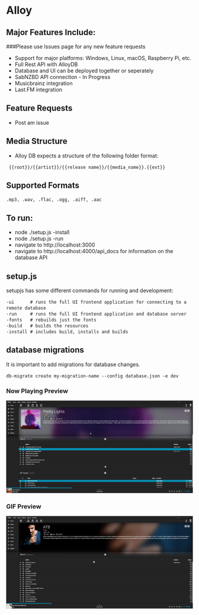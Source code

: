 # Alloy

## Major Features Include:
###Please use Issues page for any new feature requests
* Support for major platforms: Windows, Linux, macOS, Raspberry Pi, etc.
* Full Rest API with AlloyDB
* Database and UI can be deployed together or seperately
* SabNZBD API connection - In Progress
* Musicbrainz integration
* Last.FM integration

## Feature Requests
* Post am issue

## Media Structure
* Alloy DB expects a structure of the following folder format:
```
 {{root}}/{{artist}}/{{release name}}/{{media_name}}.{{ext}}
```

## Supported Formats
```
.mp3, .wav, .flac, .ogg, .aiff, .aac
```

## To run: 
* node ./setup.js -install
* node ./setup.js -run
* navigate to http://localhost:3000
* navigate to http://localhost:4000/api_docs for information on the database API

## setup.js
setupjs has some different commands for running and development: 
```
-ui      # runs the full UI frontend application for connecting to a remote database
-run     # runs the full UI frontend application and database server
-fonts   # rebuilds just the fonts
-build   # builds the resources
-install # includes build, installs and builds
```

## database migrations
It is important to add migrations for database changes.
```
db-migrate create my-migration-name --config database.json -e dev 
```
### Now Playing Preview
![Alt text](/media/preview.png?raw=true "Overall interface")



### GIF Preview
![Alt Text](/media/preview.gif)
